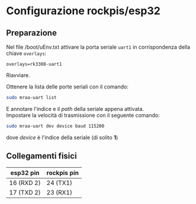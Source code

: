 # Configurazione rockpis/esp32

## Preparazione

Nel file /boot/uEnv.txt attivare la porta seriale `uart1` in corrispondenza della chiave `overlays`:

```
overlays=rk3308-uart1
```

Riavviare.

Ottenere la lista delle porte seriali con il comando:

```bash
sudo mraa-uart list
```

E annotare l'indice e il *path* della seriale appena attivata.  
Impostare la velocità di trasmissione con il seguente comando:

```bash
sudo mraa-uart dev device baud 115200
```

dove *device* è l'indice della seriale (di solito **1**)

## Collegamenti fisici

| esp32 pin  | rockpis pin |
| ---------- | ----------- |
| 16 (RXD 2) | 24 (TX1)    |
| 17 (TXD 2) | 23 (RX1)    |